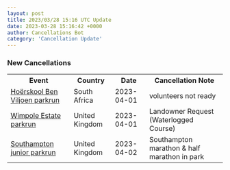```yaml
---
layout: post
title: 2023/03/28 15:16 UTC Update
date: 2023-03-28 15:16:42 +0000
author: Cancellations Bot
category: 'Cancellation Update'
---
```


<h3>New Cancellations</h3>
<div class='hscrollable'>
<table style='width: 100%'>
    <tr>
        <th>Event</th>
        <th>Country</th>
        <th>Date</th>
        <th>Cancellation Note</th>
    </tr>
    <tr>
        <td><a href="">Hoërskool Ben Viljoen parkrun</a></td>
        <td>South Africa</td>
        <td>2023-04-01</td>
        <td>volunteers not ready</td>
    </tr>
    <tr>
        <td><a href="https://www.parkrun.org.uk/wimpoleestate">Wimpole Estate parkrun</a></td>
        <td>United Kingdom</td>
        <td>2023-04-01</td>
        <td>Landowner Request (Waterlogged Course)</td>
    </tr>
    <tr>
        <td><a href="https://www.parkrun.org.uk/southampton-juniors">Southampton junior parkrun</a></td>
        <td>United Kingdom</td>
        <td>2023-04-02</td>
        <td>Southampton marathon & half marathon in park</td>
    </tr>
</table>
</div>
